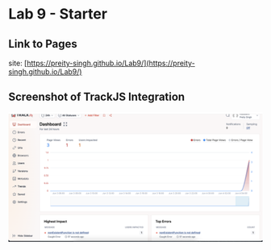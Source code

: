 # Lab 9 - Starter

## Link to Pages 
site: [https://preity-singh.github.io/Lab9/](https://preity-singh.github.io/Lab9/)

## Screenshot of TrackJS Integration

![TrackJS screenshot](TrackJS.Lab9.png)